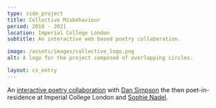```yaml
---
type: side_project
title: Collective Misbehaviour
period: 2018 - 2021
location: Imperial College London
subtitle: An interactive web based poetry collaboration.

image: /assets/images/collective_logo.png
alt: A logo for the project composed of overlapping circles. 

layout: cv_entry
---
```

An [interactive poetry collaboration][poem] with [Dan Simpson][dan] the then poet-in-residence at Imperial College London and [Sophie Nadel][sophie].

[poem]: https://tomhodson.github.io/PoemProject/
[dan]: https://www.dansimpsonpoet.co.uk/#/collective-misbehaviour/
[sophie]: https://sophienadel.com/